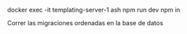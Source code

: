 docker exec -it templating-server-1 ash
npm run dev npm in 

Correr las migraciones ordenadas en la base de datos 